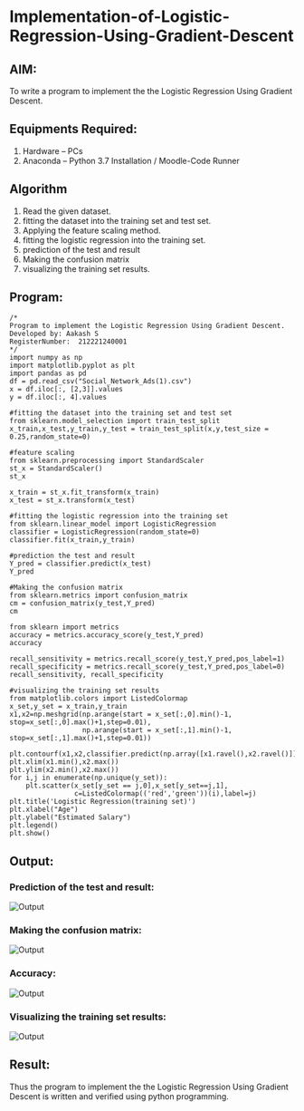 # Implementation-of-Logistic-Regression-Using-Gradient-Descent

## AIM:
To write a program to implement the the Logistic Regression Using Gradient Descent.

## Equipments Required:
1. Hardware – PCs
2. Anaconda – Python 3.7 Installation / Moodle-Code Runner

## Algorithm
1. Read the given dataset.
2. fitting the dataset into the training set and test set.
3. Applying the feature scaling method.
4. fitting the logistic regression into the training set.
5. prediction of the test and result
6. Making the confusion matrix
7. visualizing the training set results.


## Program:
```
/*
Program to implement the Logistic Regression Using Gradient Descent.
Developed by: Aakash S
RegisterNumber:  212221240001
*/
import numpy as np
import matplotlib.pyplot as plt
import pandas as pd
df = pd.read_csv("Social_Network_Ads(1).csv")
x = df.iloc[:, [2,3]].values
y = df.iloc[:, 4].values

#fitting the dataset into the training set and test set
from sklearn.model_selection import train_test_split
x_train,x_test,y_train,y_test = train_test_split(x,y,test_size = 0.25,random_state=0)

#feature scaling
from sklearn.preprocessing import StandardScaler
st_x = StandardScaler()
st_x

x_train = st_x.fit_transform(x_train)
x_test = st_x.transform(x_test)

#fitting the logistic regression into the training set
from sklearn.linear_model import LogisticRegression
classifier = LogisticRegression(random_state=0)
classifier.fit(x_train,y_train)

#prediction the test and result
Y_pred = classifier.predict(x_test)
Y_pred

#Making the confusion matrix
from sklearn.metrics import confusion_matrix
cm = confusion_matrix(y_test,Y_pred)
cm

from sklearn import metrics
accuracy = metrics.accuracy_score(y_test,Y_pred)
accuracy

recall_sensitivity = metrics.recall_score(y_test,Y_pred,pos_label=1)
recall_specificity = metrics.recall_score(y_test,Y_pred,pos_label=0)
recall_sensitivity, recall_specificity

#visualizing the training set results
from matplotlib.colors import ListedColormap
x_set,y_set = x_train,y_train
x1,x2=np.meshgrid(np.arange(start = x_set[:,0].min()-1, stop=x_set[:,0].max()+1,step=0.01),
                  np.arange(start = x_set[:,1].min()-1, stop=x_set[:,1].max()+1,step=0.01))

plt.contourf(x1,x2,classifier.predict(np.array([x1.ravel(),x2.ravel()]).T).reshape(x1.shape),alpha=0.75,cmap=ListedColormap(('red','green')))
plt.xlim(x1.min(),x2.max())
plt.ylim(x2.min(),x2.max())
for i,j in enumerate(np.unique(y_set)):
    plt.scatter(x_set[y_set == j,0],x_set[y_set==j,1],
                c=ListedColormap(('red','green'))(i),label=j)
plt.title('Logistic Regression(training set)')
plt.xlabel("Age")
plt.ylabel("Estimated Salary")
plt.legend()
plt.show()
```

## Output:
### Prediction of the test and result:
![Output](A.png)
### Making the confusion matrix:
![Output](AA.png)
### Accuracy:
![Output](AAA.png)
### Visualizing the training set results:
![Output](B.png)


## Result:
Thus the program to implement the the Logistic Regression Using Gradient Descent is written and verified using python programming.

